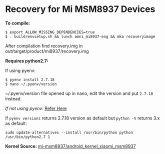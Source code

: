 # Recovery for Mi MSM8937 Devices

**To compile:**

```
$ export ALLOW_MISSING_DEPENDENCIES=true
$ . build/envsetup.sh && lunch omni_mi8937-eng && mka recoveryimage
```

After compilation find recovery.img in out/target/product/mi8937/recovery.img

**Requires python2.7:**  

If using pyenv:
```
$ pyenv install 2.7.18
$ nano ~/.pyenv/version
```
~/.pyenv/version file opened up in nano, edit the version and put `2.7.18` instead.  

_If not using pyenv:_ [Refer Here](https://telegra.ph/Install-Python-27-on-Linux-03-07)  

If `pyenv versions` returns 2.7.18 version as default but `python -V` returns 3.x as default:
```
sudo update-alternatives --install /usr/bin/python python /usr/bin/python2.7 1
```

**Kernel Source:** [mi-msm8937/android_kernel_xiaomi_msm8937](https://github.com/mi-msm8937/android_kernel_xiaomi_msm8937)
